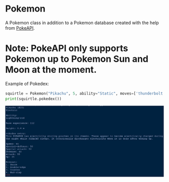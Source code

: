 # Pokemon
A Pokemon class in addition to a Pokemon database created with the help from [PokeAPI](https://pokeapi.co/).

# **Note: PokeAPI only supports Pokemon up to Pokemon Sun and Moon at the moment.**


Example of Pokedex:

```python
squirtle = Pokemon("Pikachu", 5, ability="Static", moves=['thunderbolt', 'surf', 'quick-attack', 'thunder'])
print(squirtle.pokedex())
```

![Pokedex example](https://github.com/ddmin/pokemon/blob/master/pokedex_screengrab.png)
